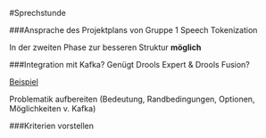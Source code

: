 #Sprechstunde

###Ansprache des Projektplans von Gruppe 1 Speech Tokenization

In der zweiten Phase zur besseren Struktur **möglich**

###Integration mit Kafka? Genügt Drools Expert & Drools Fusion? 

[Beispiel](https://blog.cloudera.com/blog/2015/11/how-to-build-a-complex-event-processing-app-on-apache-spark-and-drools/)

Problematik aufbereiten (Bedeutung, Randbedingungen, Optionen, Möglichkeiten v. Kafka)

###Kriterien vorstellen

